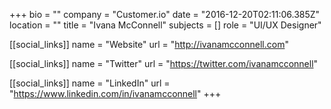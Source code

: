 +++
bio = ""
company = "Customer.io"
date = "2016-12-20T02:11:06.385Z"
location = ""
title = "Ivana McConnell"
subjects = []
role = "UI/UX Designer"

[[social_links]]
  name = "Website"
  url = "http://ivanamcconnell.com"

[[social_links]]
  name = "Twitter"
  url = "https://twitter.com/ivanamcconnell"

[[social_links]]
  name = "LinkedIn"
  url = "https://www.linkedin.com/in/ivanamcconnell"
+++
